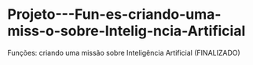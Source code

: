 # Projeto---Fun-es-criando-uma-miss-o-sobre-Intelig-ncia-Artificial
Funções: criando uma missão sobre Inteligência Artificial (FINALIZADO)
